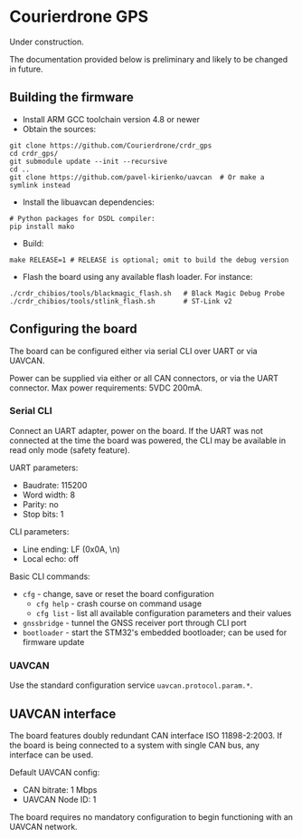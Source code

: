 Courierdrone GPS
================

Under construction.

The documentation provided below is preliminary and likely to be changed in future.

## Building the firmware

* Install ARM GCC toolchain version 4.8 or newer
* Obtain the sources:
```shell
git clone https://github.com/Courierdrone/crdr_gps
cd crdr_gps/
git submodule update --init --recursive
cd ..
git clone https://github.com/pavel-kirienko/uavcan  # Or make a symlink instead
```
* Install the libuavcan dependencies:
```shell
# Python packages for DSDL compiler:
pip install mako
```
* Build:
```shell
make RELEASE=1 # RELEASE is optional; omit to build the debug version
```
* Flash the board using any available flash loader. For instance:
```shell
./crdr_chibios/tools/blackmagic_flash.sh   # Black Magic Debug Probe
./crdr_chibios/tools/stlink_flash.sh       # ST-Link v2
```

## Configuring the board

The board can be configured either via serial CLI over UART or via UAVCAN.

Power can be supplied via either or all CAN connectors, or via the UART connector. Max power requirements: 5VDC 200mA.

### Serial CLI

Connect an UART adapter, power on the board. If the UART was not connected at the time the board was powered, the CLI
may be available in read only mode (safety feature).

UART parameters:

* Baudrate: 115200
* Word width: 8
* Parity: no
* Stop bits: 1

CLI parameters:

* Line ending: LF (0x0A, \n)
* Local echo: off

Basic CLI commands:

* `cfg` - change, save or reset the board configuration
  * `cfg help` - crash course on command usage
  * `cfg list` - list all available configuration parameters and their values
* `gnssbridge` - tunnel the GNSS receiver port through CLI port
* `bootloader` - start the STM32's embedded bootloader; can be used for firmware update

### UAVCAN

Use the standard configuration service `uavcan.protocol.param.*`.

## UAVCAN interface

The board features doubly redundant CAN interface ISO 11898-2:2003. If the board is being connected to a system with single CAN bus, any interface can be used.

Default UAVCAN config:

* CAN bitrate: 1 Mbps
* UAVCAN Node ID: 1

The board requires no mandatory configuration to begin functioning with an UAVCAN network.
